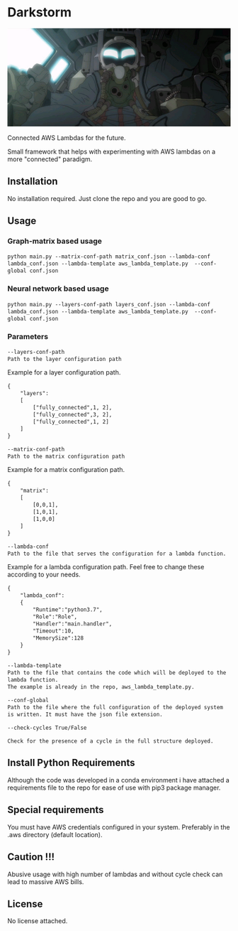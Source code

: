 # Darkstorm

![alt text](https://raw.githubusercontent.com/mihai011/Darkstorm/master/A-anim.164.jpg)

Connected AWS Lambdas for the future.

Small framework that helps with experimenting with AWS lambdas on a more "connected" paradigm.

## Installation

No installation required. Just clone the repo and you are good to go.

## Usage

### Graph-matrix based usage
```
python main.py --matrix-conf-path matrix_conf.json --lambda-conf lambda_conf.json --lambda-template aws_lambda_template.py  --conf-global conf.json
```
### Neural network based usage
```
python main.py --layers-conf-path layers_conf.json --lambda-conf lambda_conf.json --lambda-template aws_lambda_template.py  --conf-global conf.json

```

### Parameters 

```
--layers-conf-path
Path to the layer configuration path
```

Example for a layer configuration path.

```
{
    "layers":
    [
        ["fully_connected",1, 2],
        ["fully_connected",3, 2],
        ["fully_connected",1, 2]
    ]   
}
```

```
--matrix-conf-path
Path to the matrix configuration path
```

Example for a matrix configuration path.

```
{
    "matrix":
    [
        [0,0,1],
        [1,0,1],
        [1,0,0]
    ]
}
```

```
--lambda-conf
Path to the file that serves the configuration for a lambda function.
```

Example for a lambda configuration path. Feel free to change these according to your needs.

```
{
    "lambda_conf":
    {
        "Runtime":"python3.7",
        "Role":"Role",
        "Handler":"main.handler",
        "Timeout":10,
        "MemorySize":128
    }
}
```

```
--lambda-template
Path to the file that contains the code which will be deployed to the lambda function.
The example is already in the repo, aws_lambda_template.py.
```

```
--conf-global 
Path to the file where the full configuration of the deployed system is written. It must have the json file extension.
```

```
--check-cycles True/False
```

```
Check for the presence of a cycle in the full structure deployed.
```

## Install Python Requirements 

Although the code was developed in a conda environment i have attached a requirements file to the repo for ease of use with pip3 package manager.

## Special requirements

You must have AWS credentials configured in your system. Preferably in the .aws directory (default location).

## Caution !!!

Abusive usage with high number of lambdas and without cycle check can lead to massive AWS bills.

## License

No license attached.
